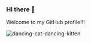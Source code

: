 ### Hi there 👋

Welcome to my GitHub profile!!!


![dancing-cat-dancing-kitten](https://user-images.githubusercontent.com/116095868/196644865-4726183f-49b0-43a0-9018-b41a88dd6f4c.gif)

<!--
**Kuro-Bryan/Kuro-Bryan** is a ✨ _special_ ✨ repository because its `README.md` (this file) appears on your GitHub profile.

Here are some ideas to get you started:

- 🔭 I’m currently working on ...
- 🌱 I’m currently learning ...
- 👯 I’m looking to collaborate on ...
- 🤔 I’m looking for help with ...
- 💬 Ask me about ...
- 📫 How to reach me: ...
- 😄 Pronouns: ...
- ⚡ Fun fact: ...
-->
